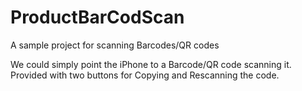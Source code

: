 # ProductBarCodScan
A sample project for scanning Barcodes/QR codes

We could simply point the iPhone to a Barcode/QR code scanning it. Provided with two buttons for Copying and Rescanning the code.
